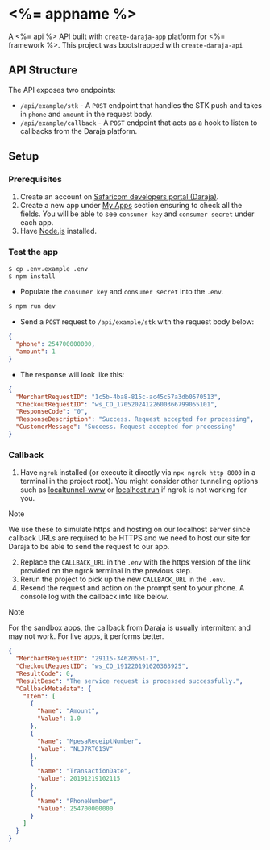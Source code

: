 # <%= appname %>

A <%= api %> API built with `create-daraja-app` platform for <%= framework %>. This project was bootstrapped with `create-daraja-api`

## API Structure

The API exposes two endpoints:

- `/api/example/stk` - A `POST` endpoint that handles the STK push and takes in `phone` and `amount` in the request body.
- `/api/example/callback` - A `POST` endpoint that acts as a hook to listen to callbacks from the Daraja platform.

## Setup

### Prerequisites

1. Create an account on [Safaricom developers portal (Daraja)](https://developer.safaricom.co.ke/).
2. Create a new app under [My Apps](https://developer.safaricom.co.ke/MyApps) section ensuring to check all the fields. You will be able to see `consumer key` and `consumer secret` under each app.
3. Have [Node.js](https://nodejs.org/) installed.

### Test the app

```bash
$ cp .env.example .env
$ npm install
```

- Populate the `consumer key` and `consumer secret` into the `.env`.

```bash
$ npm run dev
```

- Send a `POST` request to `/api/example/stk` with the request body below:

```json
{
  "phone": 254700000000,
  "amount": 1
}
```

- The response will look like this:

```json
{
  "MerchantRequestID": "1c5b-4ba8-815c-ac45c57a3db0570513",
  "CheckoutRequestID": "ws_CO_17052024122600366799055101",
  "ResponseCode": "0",
  "ResponseDescription": "Success. Request accepted for processing",
  "CustomerMessage": "Success. Request accepted for processing"
}
```

### Callback

1. Have `ngrok` installed (or execute it directly via `npx ngrok http 8000` in a terminal in the project root). You might consider other tunneling options such as [localtunnel-www](https://theboroer.github.io/localtunnel-www/) or [localhost.run](https://localhost.run/) if ngrok is not working for you.

> [!NOTE]
> We use these to simulate https and hosting on our localhost server since callback URLs are required to be HTTPS and we need to host our site for Daraja to be able to send the request to our app.

2. Replace the `CALLBACK_URL` in the `.env` with the https version of the link provided on the ngrok terminal in the previous step.
3. Rerun the project to pick up the new `CALLBACK_URL` in the `.env`.
4. Resend the request and action on the prompt sent to your phone. A console log with the callback info like below.

> [!NOTE]
> For the sandbox apps, the callback from Daraja is usually intermitent and may not work. For live apps, it performs better.

```json
{
  "MerchantRequestID": "29115-34620561-1",
  "CheckoutRequestID": "ws_CO_191220191020363925",
  "ResultCode": 0,
  "ResultDesc": "The service request is processed successfully.",
  "CallbackMetadata": {
    "Item": [
      {
        "Name": "Amount",
        "Value": 1.0
      },
      {
        "Name": "MpesaReceiptNumber",
        "Value": "NLJ7RT61SV"
      },
      {
        "Name": "TransactionDate",
        "Value": 20191219102115
      },
      {
        "Name": "PhoneNumber",
        "Value": 254700000000
      }
    ]
  }
}
```
